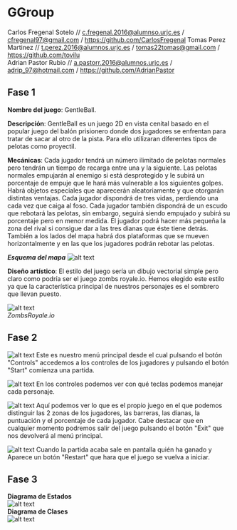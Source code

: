 # GGroup

Carlos Fregenal Sotelo // c.fregenal.2016@alumnso.urjc.es / cfregenal97@gmail.com  / https://github.com/CarlosFregenal
Tomas Perez Martinez // t.perez.2016@alumnos.urjc.es  /  tomas22tomas@gmail.com / https://github.com/tovilu       
Adrian Pastor Rubio // a.pastorr.2016@alumnos.urjc.es / adrip_97@hotmail.com  / https://github.com/AdrianPastor

## Fase 1
**Nombre del juego**: GentleBall.  
  
**Descripción**: GentleBall es un juego 2D en vista cenital basado en el popular juego del balón prisionero donde dos jugadores se enfrentan para tratar de sacar al otro de la pista. Para ello utilizaran diferentes tipos de pelotas como proyectil. 
  
**Mecánicas**: Cada jugador tendrá un número ilimitado de pelotas normales pero tendrán un tiempo de recarga entre una y la siguiente. Las pelotas normales empujarán al enemigo si está desprotegido y le subirá un porcentaje de empuje que le hará más vulnerable a los siguientes golpes. Habrá objetos especiales que aparecerán aleatoriamente y que otorgarán distintas ventajas. Cada jugador dispondrá de tres vidas, perdiendo una cada vez que caiga al foso. Cada jugador también dispondrá de un escudo que rebotará las pelotas, sin embargo, seguirá siendo empujado y subirá su porcentaje pero en menor medida. El jugador podrá hacer más pequeña la zona del rival si consigue dar a las tres dianas que éste tiene detrás. También a los lados del mapa habrá dos plataformas que se mueven horizontalmente y en las que los jugadores podrán rebotar las pelotas.  
  
  **_Esquema del mapa_**
  ![alt text](https://i.imgur.com/b2VC3X5.png)  
    
**Diseño artístico**: El estilo del juego sería un dibujo vectorial simple pero claro como podría ser el juego zombs royale.io. Hemos elegido este estilo ya que la característica principal de nuestros personajes es el sombrero que llevan puesto.  


![alt text](https://cdn.apkmonk.com/images/com.zombs.royale.png)  
  *ZombsRoyale.io*

## Fase 2
![alt text](https://i.imgur.com/NTGAcNP.png)
Este es nuestro menú principal desde el cual pulsando el botón "Controls" accedemos a los controles de los jugadores y pulsando el botón "Start" comienza una partida.

![alt text](https://i.imgur.com/gQyD6b9.png)
En los controles podemos ver con qué teclas podemos manejar cada personaje.

![alt text](https://i.imgur.com/OM6TZCb.png)
Aquí podemos ver lo que es el propio juego en el que podemos distinguir las 2 zonas de los jugadores, las barreras, las dianas, la puntuación y el porcentaje de cada jugador. Cabe destacar que en cualquier momento podremos salir del juego pulsando el botón "Exit" que nos devolverá al menú principal.

![alt text](https://i.imgur.com/qv5zKnu.png)
Cuando la partida acaba sale en pantalla quién ha ganado y Aparece un botón "Restart" que hara que el juego se vuelva a iniciar.

## Fase 3  
**Diagrama de Estados**  
![alt text](https://imgur.com/a/sdtfeEN.png)  
**Diagrama de Clases**    
![alt text](https://imgur.com/a/1fixZ4B.png)  



